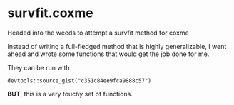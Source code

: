 # survfit.coxme
Headed into the weeds to attempt a survfit method for coxme

Instead of writing a full-fledged method that is highly generalizable, I 
went ahead and wrote some functions that would get the job done for me.

They can be run with

`devtools::source_gist("c351c84ee9fca9888c57")`

**BUT**, this is a very touchy set of functions.